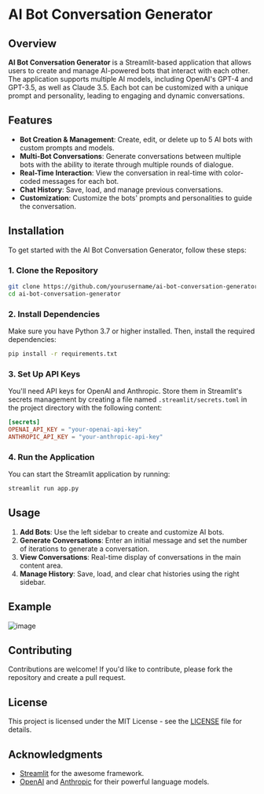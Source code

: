 # AI Bot Conversation Generator

## Overview

**AI Bot Conversation Generator** is a Streamlit-based application that allows users to create and manage AI-powered bots that interact with each other. The application supports multiple AI models, including OpenAI's GPT-4 and GPT-3.5, as well as Claude 3.5. Each bot can be customized with a unique prompt and personality, leading to engaging and dynamic conversations.

## Features

- **Bot Creation & Management**: Create, edit, or delete up to 5 AI bots with custom prompts and models.
- **Multi-Bot Conversations**: Generate conversations between multiple bots with the ability to iterate through multiple rounds of dialogue.
- **Real-Time Interaction**: View the conversation in real-time with color-coded messages for each bot.
- **Chat History**: Save, load, and manage previous conversations.
- **Customization**: Customize the bots' prompts and personalities to guide the conversation.

## Installation

To get started with the AI Bot Conversation Generator, follow these steps:

### 1. Clone the Repository

```bash
git clone https://github.com/yourusername/ai-bot-conversation-generator.git
cd ai-bot-conversation-generator
```

### 2. Install Dependencies

Make sure you have Python 3.7 or higher installed. Then, install the required dependencies:

```bash
pip install -r requirements.txt
```

### 3. Set Up API Keys

You'll need API keys for OpenAI and Anthropic. Store them in Streamlit's secrets management by creating a file named `.streamlit/secrets.toml` in the project directory with the following content:

```toml
[secrets]
OPENAI_API_KEY = "your-openai-api-key"
ANTHROPIC_API_KEY = "your-anthropic-api-key"
```

### 4. Run the Application

You can start the Streamlit application by running:

```bash
streamlit run app.py
```

## Usage

1. **Add Bots**: Use the left sidebar to create and customize AI bots.
2. **Generate Conversations**: Enter an initial message and set the number of iterations to generate a conversation.
3. **View Conversations**: Real-time display of conversations in the main content area.
4. **Manage History**: Save, load, and clear chat histories using the right sidebar.

## Example

![image](https://github.com/user-attachments/assets/96a98152-a004-4bb2-8304-72efd3f8e62a)


## Contributing

Contributions are welcome! If you'd like to contribute, please fork the repository and create a pull request.

## License

This project is licensed under the MIT License - see the [LICENSE](LICENSE) file for details.

## Acknowledgments

- [Streamlit](https://www.streamlit.io/) for the awesome framework.
- [OpenAI](https://www.openai.com/) and [Anthropic](https://www.anthropic.com/) for their powerful language models.

